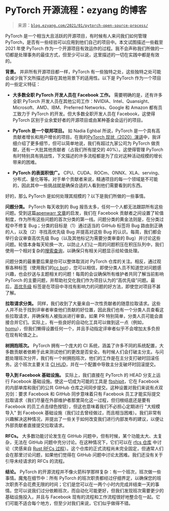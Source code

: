 <!--yml

category: 未分类

date: 2024-07-01 18:16:57

-->

# PyTorch 开源流程：ezyang 的博客

> 来源：[`blog.ezyang.com/2021/01/pytorch-open-source-process/`](http://blog.ezyang.com/2021/01/pytorch-open-source-process/)

PyTorch 是一个相当大且活跃的开源项目，有时候有人来问我们如何管理 PyTorch，是否有一些经验可以应用到他们自己的项目中。本文试图描述一些截至 2021 年使 PyTorch 作为一个开源项目有效运作的过程。我不会声称我们所做的一切都是处理事务的最佳方式，但至少可以说，这里描述的一切在实践中都是有效的。

**背景。** 并非所有开源项目都一样，PyTorch 有一些独特之处，这些独特之处可能会减少我下文所描述内容在其他背景下的适用性。以下是 PyTorch 作为一个项目的一些定义特征：

+   **大多数全职 PyTorch 开发人员在 Facebook 工作。** 需要明确的是，还有许多全职 PyTorch 开发人员在其他公司工作：NVIDIA、Intel、Quansight、Microsoft、AMD、IBM、Preferred Networks、Google 和 Amazon 都有员工致力于 PyTorch 的开发。但大多数全职开发人员在 Facebook，这使得 PyTorch 区别于业余爱好者的开源项目或由某种基金会运行的项目。

+   **PyTorch 是一个联邦项目。** 如 Nadia Eghbal 所说，PyTorch 是一个具有高贡献者增长和用户增长的项目。在我的[PyTorch 现状（2020）演讲](https://www.youtube.com/watch?v=xwvtzGm8TsI)中，我详细介绍了更多细节，但可以简单地说，我们有超过九家公司为 PyTorch 做贡献，还有一大批其他贡献者（占我们所有提交的 40%）。这使得管理 PyTorch 有时特别具有挑战性，下文描述的许多流程都是为了应对这种活动规模的增长带来的困难。

+   **PyTorch 的表面积很广。** CPU、CUDA、ROCm、ONNX、XLA、serving、分布式、量化等等。对于单个贡献者来说，精通项目的每一个领域是不可能的，因此其中一些挑战就是确保合适的人看到他们需要看到的东西。

好的，那么 PyTorch 是如何处理其规模的？以下是我们所做的一些事情。

**问题分类。** PyTorch 每天收到的 Bug 报告太多，任何一个人都无法跟踪所有这些问题。受到这篇[apenwarr 文章](https://apenwarr.ca/log/20171213)的启发，我们在 Facebook 贡献者之间设置了轮值制度，作为所有这些问题的首次分类的第一线。问题分类的黄金法则是，在分类过程中不修复 Bug；分类的目标是（1）通过适当的 GitHub 标签将 Bug 路由到正确的人，以及（2）寻找高优先级 Bug 并提高对这些 Bug 的认识。每周，我们都会举行会议审查高优先级 Bug（以及其他标记为需要分类审查的 Bug）并讨论这些问题。轮值本身每天轮换一次，以防止人们让一周的问题积压在积压队列中，我们使用一个相对复杂的[搜索查询](https://github.com/pytorch/pytorch/issues?q=is%3Aissue+is%3Aopen+-label%3Afx+-label%3Ajit+-label%3A%22oncall%3A+jit%22+-label%3Acaffe2+-label%3A%22oncall%3A+quantization%22+-label%3A%22oncall%3A+java%22+-label%3A%22oncall%3A+distributed%22+-label%3A%22oncall%3A+visualization%22+-label%3A%22oncall%3A+mobile%22+-label%3A%22triage+review%22+-label%3Atriaged+updated%3A%3E%3D2019-04-02+sort%3Aupdated-desc+)，以确保只有相关问题显示给轮值处理。

问题分类的最重要后果是你可以整体取消对 PyTorch 仓库的关注。相反，通过观察各种标签（使用我们的[cc bot](https://github.com/pytorch/pytorch/issues/24422)），您可以相信，即使分类人员不知道您对问题感兴趣，也会抄送与主题相关的问题！每周的会议确保所有维护者共同了解当前影响 PyTorch 的主要问题，并帮助社交化我们作为项目认为的“高优先级”问题。最后，[高优先级](https://github.com/pytorch/pytorch/issues?q=is%3Aopen+is%3Aissue+label%3A%22high+priority%22) 标签是在项目中寻找有影响力的问题的好方法，即使您对项目不甚了解。

**拉取请求分类。** 同样，我们收到了大量来自一次性贡献者的随意拉取请求。这些人并不处于找到评审者审查他们贡献的好位置，因此我们也有一个分类人员查看这些拉取请求，并确保有人被指派进行审查。如果 PR 特别简单，分类人员可能会直接合并它们。实际上，有一些良好的自动化工具可以做到这一点（例如，[homu](http://huonw.github.io/blog/2015/03/rust-infrastructure-can-be-your-infrastructure/)），但我们懒得设置任何一个，并且手动指定评审者似乎不会增加太多负担在现有轮值之上。

**树拥抱班次。** PyTorch 拥有一个庞大的 CI 系统，涵盖了许多不同的系统配置，大多数贡献者依赖于此来测试他们的更改是否安全。有时候人们会打破主分支。与问题处理班次分开，我们有一个树拥抱班次，他们的工作是在主分支打破时回滚任务。这个班次主要关注 [CI HUD](https://ezyang.github.io/pytorch-ci-hud/build1/pytorch-master)，并在一个配置中导致主分支破坏时回滚提交。

**导入到 Facebook 基础设施。** 实际上，我们直接在 PyTorch 的 HEAD 分支上运行 Facebook 基础设施。使这一切成为可能的工具是 [fbshipit](https://github.com/facebook/fbshipit)，它在 Facebook 的内部单库和我们的公共 GitHub 仓库之间同步提交。这种设置对我们来说有点双刃剑：要求 Facebook 和 GitHub 同步意味着只有 Facebook 员工才能实际提交拉取请求（我们尽量在外部维护者那里简化这一过程，但归根结底还是要有 Facebook 的员工点击绿色按钮），但这也意味着我们不必担心定期进行 "大规模导入" 到 Facebook 基础设施（我们过去曾经做过，而且相当困难）。我们非常有兴趣解决这种情况，并提出了一些关于如何改变我们进行内部发布的建议，以便让外部贡献者直接提交拉取请求。

**RFCs。** 大多数功能讨论发生在 GitHub 问题中，但有时候，某个功能太大、太复杂，无法在 GitHub 问题中充分讨论。在这种情况下，它们可以在 [rfcs 仓库](https://github.com/pytorch/rfcs/) 中讨论（灵感来自 [Rust RFCs 过程](https://github.com/rust-lang/rfcs)）。这个仓库的正式流程尚未完全固定，但通常人们会在那里讨论问题，如果他们觉得在 GitHub 问题中讨论太困难。我们还没有关于引导未经请求的 RFCs 的流程。

**结论。** PyTorch 的开源流程并不像火箭科学那样复杂：有一个班次，班次做一些事情。魔鬼在细节中：所有 PyTorch 的班次职责都经过仔细界定，以确保您的班次职责不会花费无限的时间；它们是您可以在一两个小时内完成并结束一天的事情。您可以说我们过分依赖班次，而自动化可能更好，但我们发现班次需要更少的基础设施投入，并且与 Facebook 现有的流程和工作流程很好地整合在一起。它们可能不适合每个地方，但至少对我们来说，它们似乎做得不错。
